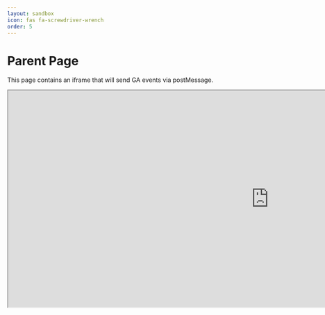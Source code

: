 ```yaml
---
layout: sandbox
icon: fas fa-screwdriver-wrench
order: 5
---
```


<h1>Parent Page</h1>
<p>This page contains an iframe that will send GA events via postMessage.</p>
<iframe src="http://localhost:1300/components/widgets/appointments/view/f1323df99/services" width="1200" height="500" title="Child iFrame"></iframe>
